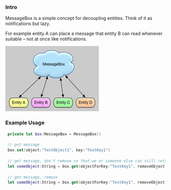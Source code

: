 ### Intro ###
MessageBox is a simple concept for decoupling entities. Think of it as notifications but lazy.

For example entity A can place a message that entity B can read whenever suitable – not at once like notifications.

![Image of MessageBox-Concept](https://github.com/MKGitHub/MessageBox-Concept/blob/master/MessageBox.png)




### Example Usage ###
   ```swift
    private let box:MessageBox = MessageBox()

    // put message
    box.set(object:"TestObject1", key:"TestKey1")

    // get message, don't remove so that we or someone else can still retrieve it later
    let someObject:String = box.get(objectForKey:"TestKey1", removeObject:no)

    // get message, remove
    let someObject:String = box.get(objectForKey:"TestKey1", removeObject:yes)
